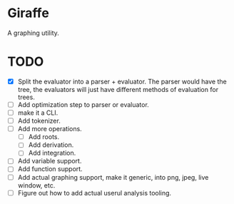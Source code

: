 # Giraffe

A graphing utility.

# TODO

- [x] Split the evaluator into a parser + evaluator. The parser would have the tree, the evaluators 
will just have different methods of evaluation for trees.
- [ ] Add optimization step to parser or evaluator.
- [ ] make it a CLI.
- [ ] Add tokenizer.
- [ ] Add more operations.
    - [ ] Add roots.
    - [ ] Add derivation.
    - [ ] Add integration.
- [ ] Add variable support.
- [ ] Add function support.
- [ ] Add actual graphing support, make it generic, into png, jpeg, live window, etc.
- [ ] Figure out how to add actual userul analysis tooling.